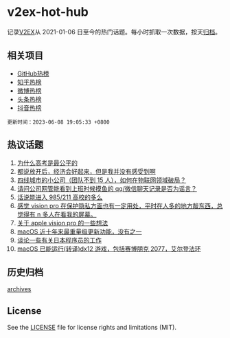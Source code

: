 # v2ex-hot-hub

 记录[V2EX](https://www.v2ex.com/)从 2021-01-06 日至今的热门话题。每小时抓取一次数据，按天[归档](archives)。
 
 ## 相关项目

- [GitHub热榜](https://github.com/lonnyzhang423/github-hot-hub)
- [知乎热榜](https://github.com/lonnyzhang423/zhihu-hot-hub)
- [微博热榜](https://github.com/lonnyzhang423/weibo-hot-hub)
- [头条热榜](https://github.com/lonnyzhang423/toutiao-hot-hub)
- [抖音热榜](https://github.com/lonnyzhang423/douyin-hot-hub)


 `更新时间：2023-06-08 19:05:33 +0800`

## 热议话题

1. [为什么高考是最公平的](https://www.v2ex.com/t/946871)
1. [都说放开后，经济会好起来，但是我并没有感受到啊](https://www.v2ex.com/t/946878)
1. [四线城市的小公司（团队不到 15 人），如何在物联网领域破局？](https://www.v2ex.com/t/946848)
1. [请问公司网管能看到上班时候摸鱼的 qq/微信聊天记录是否为谣言？](https://www.v2ex.com/t/946821)
1. [话说能进入 985/211 高校的多么](https://www.v2ex.com/t/946943)
1. [感觉 vision pro 在保护隐私方面也有一定用处，平时在人多的地方敲东西，总觉得有 n 多人在看我的屏幕。](https://www.v2ex.com/t/946812)
1. [关于 apple vision pro 的一些想法](https://www.v2ex.com/t/946766)
1. [macOS 近十年来最重量级更新功能，没有之一](https://www.v2ex.com/t/946772)
1. [谈论一些有关日本程序员的工作](https://www.v2ex.com/t/946908)
1. [macOS 已能运行(转译)dx12 游戏，包括赛博朋克 2077，艾尔登法环](https://www.v2ex.com/t/946749)

## 历史归档

[archives](archives)

## License

See the [LICENSE](LICENSE) file for license rights and limitations (MIT).
